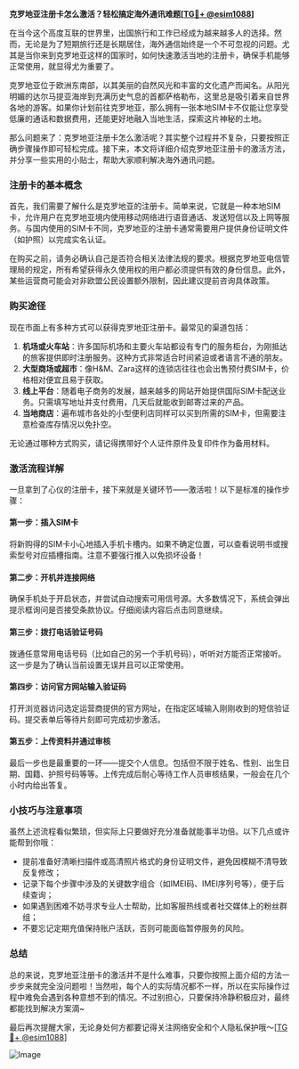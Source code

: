 **克罗地亚注册卡怎么激活？轻松搞定海外通讯难题[[TG💪+ @esim1088](https://t.me/s/esim1088)]**

在当今这个高度互联的世界里，出国旅行和工作已经成为越来越多人的选择。然而，无论是为了短期旅行还是长期居住，海外通信始终是一个不可忽视的问题。尤其是当你来到克罗地亚这样的国家时，如何快速激活当地的注册卡，确保手机能够正常使用，就显得尤为重要了。

克罗地亚位于欧洲东南部，以其美丽的自然风光和丰富的文化遗产而闻名。从阳光明媚的达尔马提亚海岸到充满历史气息的首都萨格勒布，这里总是吸引着来自世界各地的游客。如果你计划前往克罗地亚，那么拥有一张本地SIM卡不仅能让您享受低廉的通话和数据费用，还能更好地融入当地生活，探索这片神秘的土地。

那么问题来了：克罗地亚注册卡怎么激活呢？其实整个过程并不复杂，只要按照正确步骤操作即可轻松完成。接下来，本文将详细介绍克罗地亚注册卡的激活方法，并分享一些实用的小贴士，帮助大家顺利解决海外通讯问题。

### 注册卡的基本概念

首先，我们需要了解什么是克罗地亚的注册卡。简单来说，它就是一种本地SIM卡，允许用户在克罗地亚境内使用移动网络进行语音通话、发送短信以及上网等服务。与国内使用的SIM卡不同，克罗地亚的注册卡通常需要用户提供身份证明文件（如护照）以完成实名认证。

在购买之前，请务必确认自己是否符合相关法律法规的要求。根据克罗地亚电信管理局的规定，所有希望获得永久使用权的用户都必须提供有效的身份信息。此外，某些运营商可能会对非欧盟公民设置额外限制，因此建议提前咨询具体政策。

### 购买途径

现在市面上有多种方式可以获得克罗地亚注册卡。最常见的渠道包括：

1. **机场或火车站**：许多国际机场和主要火车站都设有专门的服务柜台，为刚抵达的旅客提供即时注册服务。这种方式非常适合时间紧迫或者语言不通的朋友。
2. **大型商场或超市**：像H&M、Zara这样的连锁店往往也会出售预付费SIM卡，价格相对便宜且易于获取。
3. **线上平台**：随着电子商务的发展，越来越多的网站开始提供国际SIM卡配送业务。只需填写地址并支付费用，几天后就能收到邮寄过来的产品。
4. **当地商店**：遍布城市各处的小型便利店同样可以买到所需的SIM卡，但需要注意检查库存情况以免扑空。

无论通过哪种方式购买，请记得携带好个人证件原件及复印件作为备用材料。

### 激活流程详解

一旦拿到了心仪的注册卡，接下来就是关键环节——激活啦！以下是标准的操作步骤：

#### 第一步：插入SIM卡
将新购得的SIM卡小心地插入手机卡槽内。如果不确定位置，可以查看说明书或搜索型号对应插槽指南。注意不要强行推入以免损坏设备！

#### 第二步：开机并连接网络
确保手机处于开启状态，并尝试自动搜索可用信号源。大多数情况下，系统会弹出提示框询问是否接受条款协议。仔细阅读内容后点击同意继续。

#### 第三步：拨打电话验证号码
拨通任意常用电话号码（比如自己的另一个手机号码），听听对方能否正常接听。这一步是为了确认当前设置无误并且可以正常使用。

#### 第四步：访问官方网站输入验证码
打开浏览器访问选定运营商提供的官方网址，在指定区域输入刚刚收到的短信验证码。提交表单后等待片刻即可完成初步激活。

#### 第五步：上传资料并通过审核
最后一步也是最重要的一环——提交个人信息。包括但不限于姓名、性别、出生日期、国籍、护照号码等等。上传完成后耐心等待工作人员审核结果，一般会在几个小时内给出答复。

### 小技巧与注意事项

虽然上述流程看似繁琐，但实际上只要做好充分准备就能事半功倍。以下几点或许能帮到你哦：

- 提前准备好清晰扫描件或高清照片格式的身份证明文件，避免因模糊不清导致反复修改；
- 记录下每个步骤中涉及的关键数字组合（如IMEI码、IMEI序列号等），便于后续查询；
- 如果遇到困难不妨寻求专业人士帮助，比如客服热线或者社交媒体上的粉丝群组；
- 不要忘记定期充值保持账户活跃，否则可能面临暂停服务的风险。

### 总结

总的来说，克罗地亚注册卡的激活并不是什么难事，只要你按照上面介绍的方法一步步来就完全没问题啦！当然啦，每个人的实际情况都不一样，所以在实际操作过程中难免会遇到各种意想不到的情况。不过别担心，只要保持冷静积极应对，最终都能找到解决方案滴~

最后再次提醒大家，无论身处何方都要记得关注网络安全和个人隐私保护哦～[[TG💪+ @esim1088](https://t.me/s/esim1088)]

![Image](https://i.postimg.cc/4NQfJmqS/Snipaste-2025-05-13-00-14-12.png)